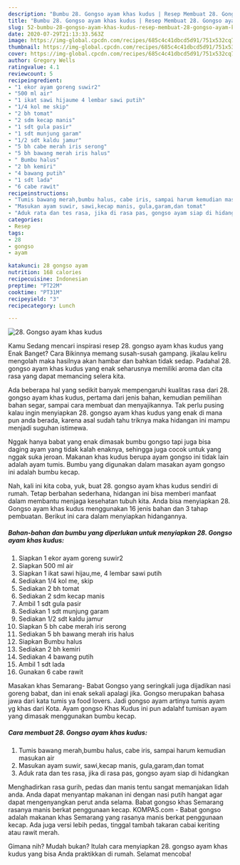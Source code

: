 ```yaml
---
description: "Bumbu 28. Gongso ayam khas kudus | Resep Membuat 28. Gongso ayam khas kudus Yang Enak Dan Mudah"
title: "Bumbu 28. Gongso ayam khas kudus | Resep Membuat 28. Gongso ayam khas kudus Yang Enak Dan Mudah"
slug: 52-bumbu-28-gongso-ayam-khas-kudus-resep-membuat-28-gongso-ayam-khas-kudus-yang-enak-dan-mudah
date: 2020-07-29T21:13:33.563Z
image: https://img-global.cpcdn.com/recipes/685c4c41dbcd5d91/751x532cq70/28-gongso-ayam-khas-kudus-foto-resep-utama.jpg
thumbnail: https://img-global.cpcdn.com/recipes/685c4c41dbcd5d91/751x532cq70/28-gongso-ayam-khas-kudus-foto-resep-utama.jpg
cover: https://img-global.cpcdn.com/recipes/685c4c41dbcd5d91/751x532cq70/28-gongso-ayam-khas-kudus-foto-resep-utama.jpg
author: Gregory Wells
ratingvalue: 4.1
reviewcount: 5
recipeingredient:
- "1 ekor ayam goreng suwir2"
- "500 ml air"
- "1 ikat sawi hijaume 4 lembar sawi putih"
- "1/4 kol me skip"
- "2 bh tomat"
- "2 sdm kecap manis"
- "1 sdt gula pasir"
- "1 sdt munjung garam"
- "1/2 sdt kaldu jamur"
- "5 bh cabe merah iris serong"
- "5 bh bawang merah iris halus"
- " Bumbu halus"
- "2 bh kemiri"
- "4 bawang putih"
- "1 sdt lada"
- "6 cabe rawit"
recipeinstructions:
- "Tumis bawang merah,bumbu halus, cabe iris, sampai harum kemudian masukan air"
- "Masukan ayam suwir, sawi,kecap manis, gula,garam,dan tomat"
- "Aduk rata dan tes rasa, jika di rasa pas, gongso ayam siap di hidangkan"
categories:
- Resep
tags:
- 28
- gongso
- ayam

katakunci: 28 gongso ayam 
nutrition: 168 calories
recipecuisine: Indonesian
preptime: "PT22M"
cooktime: "PT31M"
recipeyield: "3"
recipecategory: Lunch

---
```



![28. Gongso ayam khas kudus](https://img-global.cpcdn.com/recipes/685c4c41dbcd5d91/751x532cq70/28-gongso-ayam-khas-kudus-foto-resep-utama.jpg)

Kamu Sedang mencari inspirasi resep 28. gongso ayam khas kudus yang Enak Banget? Cara Bikinnya memang susah-susah gampang. jikalau keliru mengolah maka hasilnya akan hambar dan bahkan tidak sedap. Padahal 28. gongso ayam khas kudus yang enak seharusnya memiliki aroma dan cita rasa yang dapat memancing selera kita.

Ada beberapa hal yang sedikit banyak mempengaruhi kualitas rasa dari 28. gongso ayam khas kudus, pertama dari jenis bahan, kemudian pemilihan bahan segar, sampai cara membuat dan menyajikannya. Tak perlu pusing kalau ingin menyiapkan 28. gongso ayam khas kudus yang enak di mana pun anda berada, karena asal sudah tahu triknya maka hidangan ini mampu menjadi suguhan istimewa.

Nggak hanya babat yang enak dimasak bumbu gongso tapi juga bisa daging ayam yang tidak kalah enaknya, sehingga juga cocok untuk yang nggak suka jeroan. Makanan khas kudus berupa ayam gongso ini tidak lain adalah ayam tumis. Bumbu yang digunakan dalam masakan ayam gongso ini adalah bumbu kecap.


Nah, kali ini kita coba, yuk, buat 28. gongso ayam khas kudus sendiri di rumah. Tetap berbahan sederhana, hidangan ini bisa memberi manfaat dalam membantu menjaga kesehatan tubuh kita. Anda bisa menyiapkan 28. Gongso ayam khas kudus menggunakan 16 jenis bahan dan 3 tahap pembuatan. Berikut ini cara dalam menyiapkan hidangannya.

<!--inarticleads1-->

##### Bahan-bahan dan bumbu yang diperlukan untuk menyiapkan 28. Gongso ayam khas kudus:

1. Siapkan 1 ekor ayam goreng suwir2
1. Siapkan 500 ml air
1. Siapkan 1 ikat sawi hijau,me, 4 lembar sawi putih
1. Sediakan 1/4 kol me, skip
1. Sediakan 2 bh tomat
1. Sediakan 2 sdm kecap manis
1. Ambil 1 sdt gula pasir
1. Sediakan 1 sdt munjung garam
1. Sediakan 1/2 sdt kaldu jamur
1. Siapkan 5 bh cabe merah iris serong
1. Sediakan 5 bh bawang merah iris halus
1. Siapkan  Bumbu halus
1. Sediakan 2 bh kemiri
1. Sediakan 4 bawang putih
1. Ambil 1 sdt lada
1. Gunakan 6 cabe rawit


Masakan khas Semarang- Babat Gongso yang seringkali juga dijadikan nasi goreng babat, dan ini enak sekali apalagi jika. Gongso merupakan bahasa jawa dari kata tumis ya food lovers. Jadi gongso ayam artinya tumis ayam yg khas dari Kota. Ayam gongso Khas Kudus ini pun adalahf tumisan ayam yang dimasak menggunakan bumbu kecap. 

<!--inarticleads2-->

##### Cara membuat 28. Gongso ayam khas kudus:

1. Tumis bawang merah,bumbu halus, cabe iris, sampai harum kemudian masukan air
1. Masukan ayam suwir, sawi,kecap manis, gula,garam,dan tomat
1. Aduk rata dan tes rasa, jika di rasa pas, gongso ayam siap di hidangkan


Menghadirkan rasa gurih, pedas dan manis tentu sangat memanjakan lidah anda. Anda dapat menyantap makanan ini dengan nasi putih hangat agar dapat mengenyangkan perut anda selama. Babat gongso khas Semarang rasanya manis berkat penggunaan kecap. KOMPAS.com - Babat gongso adalah makanan khas Semarang yang rasanya manis berkat penggunaan kecap. Ada juga versi lebih pedas, tinggal tambah takaran cabai keriting atau rawit merah. 

Gimana nih? Mudah bukan? Itulah cara menyiapkan 28. gongso ayam khas kudus yang bisa Anda praktikkan di rumah. Selamat mencoba!

